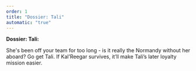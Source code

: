 ```yaml
---
order: 1
title: "Dossier: Tali"
automatic: "true"
--- 
```

**Dossier: Tali:**

She's been off your team for too long - is it really the Normandy without her aboard? Go get Tali. If Kal’Reegar 
survives, it’ll make Tali’s later loyalty mission easier.

